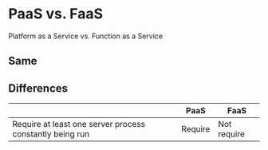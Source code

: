 # PaaS vs. FaaS
Platform as a Service vs. Function as a Service

## Same

## Differences
| | PaaS | FaaS |
|---|---|---|
| Require at least one server process constantly being run | Require | Not require |
